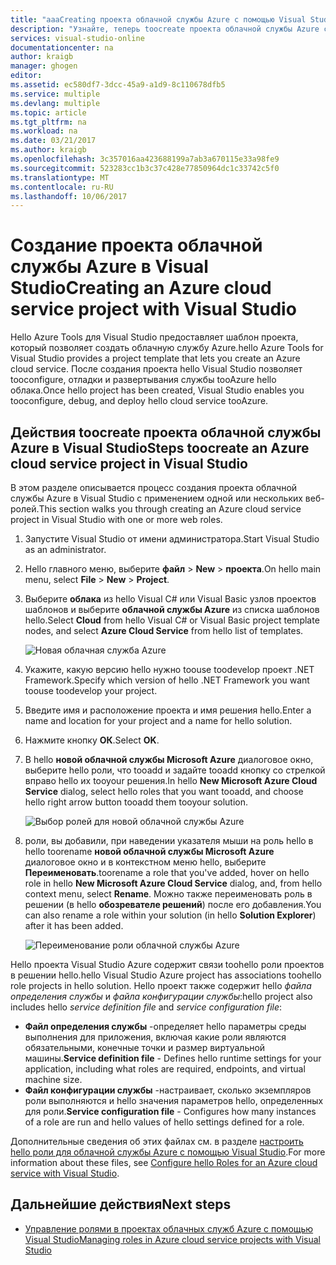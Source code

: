 ```yaml
---
title: "aaaCreating проекта облачной службы Azure с помощью Visual Studio | Документы Microsoft"
description: "Узнайте, теперь toocreate проекта облачной службы Azure с помощью Visual Studio"
services: visual-studio-online
documentationcenter: na
author: kraigb
manager: ghogen
editor: 
ms.assetid: ec580df7-3dcc-45a9-a1d9-8c110678dfb5
ms.service: multiple
ms.devlang: multiple
ms.topic: article
ms.tgt_pltfrm: na
ms.workload: na
ms.date: 03/21/2017
ms.author: kraigb
ms.openlocfilehash: 3c357016aa423688199a7ab3a670115e33a98fe9
ms.sourcegitcommit: 523283cc1b3c37c428e77850964dc1c33742c5f0
ms.translationtype: MT
ms.contentlocale: ru-RU
ms.lasthandoff: 10/06/2017
---
```

# <a name="creating-an-azure-cloud-service-project-with-visual-studio"></a><span data-ttu-id="40591-103">Создание проекта облачной службы Azure в Visual Studio</span><span class="sxs-lookup"><span data-stu-id="40591-103">Creating an Azure cloud service project with Visual Studio</span></span>
<span data-ttu-id="40591-104">Hello Azure Tools для Visual Studio предоставляет шаблон проекта, который позволяет создать облачную службу Azure.</span><span class="sxs-lookup"><span data-stu-id="40591-104">hello Azure Tools for Visual Studio provides a project template that lets you create an Azure cloud service.</span></span> <span data-ttu-id="40591-105">После создания проекта hello Visual Studio позволяет tooconfigure, отладки и развертывания службы tooAzure hello облака.</span><span class="sxs-lookup"><span data-stu-id="40591-105">Once hello project has been created, Visual Studio enables you tooconfigure, debug, and deploy hello cloud service tooAzure.</span></span>

## <a name="steps-toocreate-an-azure-cloud-service-project-in-visual-studio"></a><span data-ttu-id="40591-106">Действия toocreate проекта облачной службы Azure в Visual Studio</span><span class="sxs-lookup"><span data-stu-id="40591-106">Steps toocreate an Azure cloud service project in Visual Studio</span></span>
<span data-ttu-id="40591-107">В этом разделе описывается процесс создания проекта облачной службы Azure в Visual Studio с применением одной или нескольких веб-ролей.</span><span class="sxs-lookup"><span data-stu-id="40591-107">This section walks you through creating an Azure cloud service project in Visual Studio with one or more web roles.</span></span>  

1. <span data-ttu-id="40591-108">Запустите Visual Studio от имени администратора.</span><span class="sxs-lookup"><span data-stu-id="40591-108">Start Visual Studio as an administrator.</span></span>

1. <span data-ttu-id="40591-109">Hello главного меню, выберите **файл** > **New** > **проекта**.</span><span class="sxs-lookup"><span data-stu-id="40591-109">On hello main menu, select **File** > **New** > **Project**.</span></span>

1. <span data-ttu-id="40591-110">Выберите **облака** из hello Visual C# или Visual Basic узлов проектов шаблонов и выберите **облачной службы Azure** из списка шаблонов hello.</span><span class="sxs-lookup"><span data-stu-id="40591-110">Select **Cloud** from hello Visual C# or Visual Basic project template nodes, and select **Azure Cloud Service** from hello list of templates.</span></span>

    ![Новая облачная служба Azure](./media/vs-azure-tools-azure-project-create/new-project-wizard-for-cloud-service.png)

1. <span data-ttu-id="40591-112">Укажите, какую версию hello нужно toouse toodevelop проект .NET Framework.</span><span class="sxs-lookup"><span data-stu-id="40591-112">Specify which version of hello .NET Framework you want toouse toodevelop your project.</span></span>

1. <span data-ttu-id="40591-113">Введите имя и расположение проекта и имя решения hello.</span><span class="sxs-lookup"><span data-stu-id="40591-113">Enter a name and location for your project and a name for hello solution.</span></span> 

1. <span data-ttu-id="40591-114">Нажмите кнопку **ОК**.</span><span class="sxs-lookup"><span data-stu-id="40591-114">Select **OK**.</span></span>

1. <span data-ttu-id="40591-115">В hello **новой облачной службы Microsoft Azure** диалоговое окно, выберите hello роли, что tooadd и задайте tooadd кнопку со стрелкой вправо hello их tooyour решения.</span><span class="sxs-lookup"><span data-stu-id="40591-115">In hello **New Microsoft Azure Cloud Service** dialog, select hello roles that you want tooadd, and choose hello right arrow button tooadd them tooyour solution.</span></span>

    ![Выбор ролей для новой облачной службы Azure](./media/vs-azure-tools-azure-project-create/new-cloud-service.png)

1. <span data-ttu-id="40591-117">роли, вы добавили, при наведении указателя мыши на роль hello в hello toorename **новой облачной службы Microsoft Azure** диалоговое окно и в контекстном меню hello, выберите **Переименовать**.</span><span class="sxs-lookup"><span data-stu-id="40591-117">toorename a role that you've added, hover on hello role in hello **New Microsoft Azure Cloud Service** dialog, and, from hello context menu, select **Rename**.</span></span> <span data-ttu-id="40591-118">Можно также переименовать роль в решении (в hello **обозревателе решений**) после его добавления.</span><span class="sxs-lookup"><span data-stu-id="40591-118">You can also rename a role within your solution (in hello **Solution Explorer**) after it has been added.</span></span>

    ![Переименование роли облачной службы Azure](./media/vs-azure-tools-azure-project-create/new-cloud-service-rename.png)

<span data-ttu-id="40591-120">Hello проекта Visual Studio Azure содержит связи toohello роли проектов в решении hello.</span><span class="sxs-lookup"><span data-stu-id="40591-120">hello Visual Studio Azure project has associations toohello role projects in hello solution.</span></span> <span data-ttu-id="40591-121">Hello проект также содержит hello *файла определения службы* и *файла конфигурации службы*:</span><span class="sxs-lookup"><span data-stu-id="40591-121">hello project also includes hello *service definition file* and *service configuration file*:</span></span>

- <span data-ttu-id="40591-122">**Файл определения службы** -определяет hello параметры среды выполнения для приложения, включая какие роли являются обязательными, конечные точки и размер виртуальной машины.</span><span class="sxs-lookup"><span data-stu-id="40591-122">**Service definition file** - Defines hello runtime settings for your application, including what roles are required, endpoints, and virtual machine size.</span></span> 
- <span data-ttu-id="40591-123">**Файл конфигурации службы** -настраивает, сколько экземпляров роли выполняются и hello значения параметров hello, определенных для роли.</span><span class="sxs-lookup"><span data-stu-id="40591-123">**Service configuration file** - Configures how many instances of a role are run and hello values of hello settings defined for a role.</span></span> 

<span data-ttu-id="40591-124">Дополнительные сведения об этих файлах см. в разделе [настроить hello роли для облачной службы Azure с помощью Visual Studio](vs-azure-tools-configure-roles-for-cloud-service.md).</span><span class="sxs-lookup"><span data-stu-id="40591-124">For more information about these files, see [Configure hello Roles for an Azure cloud service with Visual Studio](vs-azure-tools-configure-roles-for-cloud-service.md).</span></span>

## <a name="next-steps"></a><span data-ttu-id="40591-125">Дальнейшие действия</span><span class="sxs-lookup"><span data-stu-id="40591-125">Next steps</span></span>
- [<span data-ttu-id="40591-126">Управление ролями в проектах облачных служб Azure с помощью Visual Studio</span><span class="sxs-lookup"><span data-stu-id="40591-126">Managing roles in Azure cloud service projects with Visual Studio</span></span>](./vs-azure-tools-cloud-service-project-managing-roles.md)
